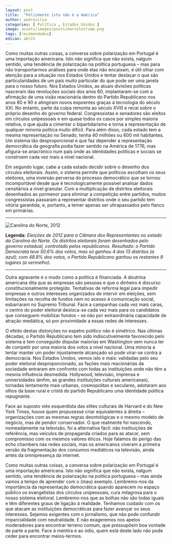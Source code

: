 ```yaml
---
layout: post
title:  "Felizmente isto não é a América"
author: pedrosilva
categories: [ Política , Estados Unidos ]
image: assets/images/posts/marcelotrump.png
tags: [recomendados]
edicao: abr21
---
```


Como muitas outras coisas, a conversa sobre polarização em Portugal é uma importação americana. Isto não significa que não exista, nalgum sentido, uma tendência de polarização na política portuguesa – mas para não transportarmos análises para onde elas não encaixam, é útil olhar com atenção para a situação nos Estados Unidos e tentar deslaçar o que são particularidades de um país muito particular do que pode ser uma janela para o nosso futuro. Nos  Estados  Unidos,  as  atuais  divisões  políticas  nasceram  das  revoluções  sociais  dos  anos  60, implantaram-se com a afirmação de uma visão reacionária dentro do Partido Republicano nos anos 80 e 90 e atingiram novos expoentes graças à tecnologia do século XXI. No entanto, parte da culpa remonta  ao  século  XVIII  e  recai  sobre  o  próprio  desenho  do  governo  federal.  Congressistas  e senadores são eleitos em círculos unipessoais e em quase todos os casos por simples maioria relativa, o que ajuda a cimentar o bipartidarismo e torna a representação de qualquer minoria política muito difícil. Para além disso, cada estado tem a mesma representação no Senado, tenha 40 milhões ou 600 mil habitantes. Um sistema tão desproporcional e que faz depender a representação democrática da geografia podia fazer sentido na América de 1776, mas afigura-se anacrónico num país onde as identidades políticas e sociais se constroem cada vez mais a nível nacional.

Em segundo lugar, cabe a cada estado decidir sobre o desenho dos círculos eleitorais. Assim, o sistema permite que políticos escolham os seus eleitores, uma inversão perversa do processo democrático que se tornou incomportável desde que é tecnologicamente possível analisar dados censitários a nível granular.  Com  a  multiplicação  de  distritos  eleitorais  desenhados  ao  pormenor  para  eliminar  a competição entre partidos, muitos congressistas passaram a representar distritos onde o seu partido tem vitória garantida, e, portanto, a temer apenas ser ultrapassados pelo flanco em primárias.

* * *

![Carolina do Norte, 2012]({{site.basurl}}/assets/images/posts/carolinadonorte2012.png "Carolina do Norte, 2012")

**Legenda:** _Eleições de 2012 para a Câmara dos Representantes no estado da Carolina do Norte. Os distritos eleitorais foram desenhados pelo governo estadual, controlado pelos republicanos. Resultado: o Partido Democrata teve 50.6% dos votos, mas só ganhou 4 dos 13 distritos (a azul); com 48.8% dos votos, o Partido Republicano ganhou os restantes 9 lugares (a vermelho)._

* * *

Outra agravante é o modo como a política é financiada. A doutrina americana dita que as empresas são pessoas e que o dinheiro é discurso constitucionalmente protegido. Tentativas de reforma legal para impedir empresas e outros interesses organizados de intervir em eleições, sem limitações na recolha de fundos nem no acesso à comunicação social, esbarraram no Supremo Tribunal. Face a campanhas  cada  vez  mais  caras,  o  centro  do  poder  eleitoral  desloca-se  cada  vez  mais  para os candidatos que conseguem mobilizar fundos – se não por extraordinária capacidade de atração mediática, só por proximidade a essas redes de interesses.

O  efeito  destas  distorções  no  espetro  político  não  é  simétrico.  Nas  últimas  décadas,  o  Partido Republicano tem sido indiscutivelmente favorecido pelo sistema e tem conseguido disputar maiorias em Washington sem nunca ter de competir por uma maioria dos votos a nível nacional. Uma minoria a tentar manter um poder injustamente alcançado só pode virar-se contra a democracia. Nos Estados Unidos, vemos isto e mais: validadas pelo seu poder eleitoral desproporcionado, as fações mais reacionárias da sociedade entraram em confronto com todas as instituições onde não têm a mesma influência desmedida. Hollywood, televisão, imprensa e universidades (enfim, as grandes instituições culturais americanas), tornadas lentamente mais urbanas, cosmopolitas e seculares, adotaram aos olhos da base rural e cristã do partido Republicano uma identidade política repugnante.

Face ao suposto viés esquerdista das elites culturais de Harvard e do New York Times, houve quem propusesse criar equivalentes à direita – organizações com as mesmas regras deontológicas e o mesmo modelo de negócio, mas de pendor conservador. O que realmente foi nascendo, nomeadamente na televisão, foi a alternativa fácil: não instituições de referência, mas veículos de propaganda criados para as atacar, sem compromisso com os mesmos valores éticos. Hoje falamos do perigo das echo chambers nas redes sociais, mas os americanos viveram a primeira versão da fragmentação dos consumos mediáticos na televisão, ainda antes da omnipresença da internet.

Como muitas outras coisas, a conversa sobre polarização em Portugal é uma importação americana. Isto não significa que não exista, nalgum sentido, uma tendência de polarização na política portuguesa – mas ainda vamos a tempo de aprender com o (mau) exemplo. Lembremo-nos da importância da representação  democrática  quando  aparecem  no  espaço  público  os  evangelistas  dos  círculos unipessoais, cura milagrosa para o nosso sistema eleitoral. Lembremo-nos que as bolhas não são todas iguais e têm diferentes graus de ligação à realidade. Tenhamos cuidado com os que atacam as instituições democráticas para fazer avançar os seus interesses. Sejamos exigentes com o jornalismo, que não pode confundir imparcialidade com neutralidade. E não exageremos nos apelos moderadores para encontrar terreno comum, que pressupõem boa vontade de parte a parte. Face à mentira e ao ódio, quem está deste lado não pode ceder para encontrar meios-termos.
